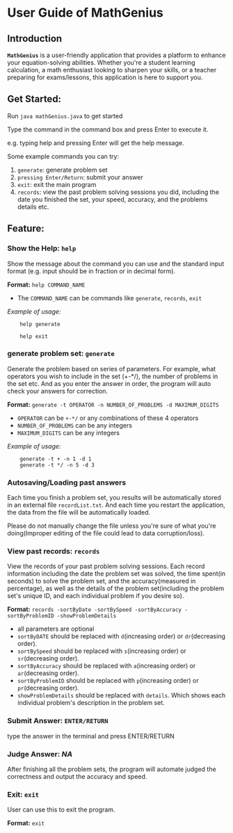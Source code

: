 # User Guide of MathGenius

## Introduction

**`MathGenius`** is a user-friendly application that provides a platform to enhance your equation-solving abilities. Whether you're a student learning calculation, a math enthusiast looking to sharpen your skills, or a teacher preparing for exams/lessons, this application is here to support you.

## Get Started:

Run `java mathGenius.java` to get started   

Type the command in the command box and press Enter to execute it.   

e.g. typing help and pressing Enter will get the help message.   

Some example commands you can try:
1. `generate`: generate problem set
2. `pressing Enter/Return`: submit your answer
3. `exit`: exit the main program
4. `records`: view the past problem solving sessions you did, including the date you finished the set, your speed, accuracy, and the problems details etc.

## Feature:

### Show the Help: `help`

Show the message about the command you can use and the standard input format (e.g. input should be in fraction or in decimal form).

**Format:** `help COMMAND_NAME`
- The `COMMAND_NAME` can be commands like `generate`, `records`, `exit`
  
*Example of usage:*
```
	help generate

	help exit
```
### generate problem set: `generate`
Generate the problem based on series of parameters. For example, what operators you wish to include in the set (+-*/), the number of problems in the set etc. And as you enter the answer in order, the program will auto check your answers for correction.

**Format:** `generate -t OPERATOR -n NUMBER_OF_PROBLEMS -d MAXIMUM_DIGITS`

- `OPERATOR` can be `+-*/` or any combinations of these 4 operators
- `NUMBER_OF_PROBLEMS` can be any integers
- `MAXIMUM_DIGITS` can be any integers

*Example of usage:*

```
	generate -t + -n 1 -d 1
	generate -t */ -n 5 -d 3
```

### Autosaving/Loading past answers

Each time you finish a problem set, you results will be automatically stored in an external file `recordList.txt`. And each time you restart the application, the data from the file will be automatically loaded. 

Please do not manually change the file unless you're sure of what you're doing(Improper editing of the file could lead to data corruption/loss). 

### View past records: `records`

View the records of your past problem solving sessions. Each record information including the date the problem set was solved, the time spent(in seconds) to solve the problem set, and the accuracy(measured in percentage), as well as the details of the problem set(including the problem set's unique ID, and each individual problem if you desire so).

**Format:** `records -sortByDate -sortBySpeed -sortByAccuracy -sortByProblemID -showProblemDetails`

- all parameters are optional
- `sortByDATE` should be replaced with `d`(increasing order) or `dr`(decreasing order).
- `sortBySpeed` should be replaced with `s`(increasing order) or `sr`(decreasing order).
- `sortByAccuracy` should be replaced with `a`(increasing order) or `ar`(decreasing order).
- `sortByProblemID` should be replaced with `p`(increasing order) or `pr`(decreasing order).
- `showProblemDetails` should be replaced with `details`. Which shows each individual problem's description in the problem set.

### Submit Answer: `ENTER/RETURN`

type the answer in the terminal and press ENTER/RETURN

### Judge Answer: *NA*

After finishing all the problem sets, the program will automate judged the correctness and output the accuracy and speed.

### Exit: `exit`

User can use this to exit the program.

**Format:** `exit`
